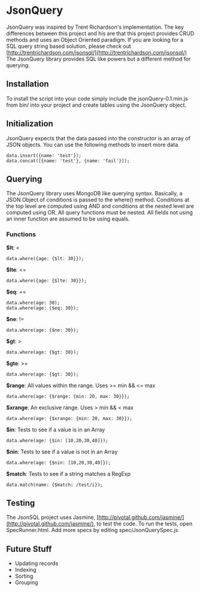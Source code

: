 JsonQuery
=========

JsonQuery was inspired by Trent Richardson's implementation. The key differences between this project
and his are that this project provides CRUD methods and uses an Object Oriented paradigm. If you
are looking for a SQL query string based solution, please check out 
[http://trentrichardson.com/jsonsql/](http://trentrichardson.com/jsonsql/) The JsonQuery library
provides SQL like powers but a different method for querying.

Installation
------------

To install the script into your code simply include the jsonQuery-0.1.min.js from bin/ into your 
project and create tables using the JsonQuery object.

Initialization
--------------

JsonQuery expects that the data passed into the constructor is an array of JSON objects. You can
use the following methods to insert more data.

	data.insert({name: 'test'});
	data.concat([{name: 'test'}, {name: 'fail'}]);

Querying
--------

The JsonQuery library uses MongoDB like querying syntax. Basically, a JSON Object of conditions is
passed to the where() method. Conditions at the top level are computed using AND and conditions at
the nested level are computed using OR. All query functions must be nested. All fields not using an
inner function are assumed to be using equals.

### Functions

**$lt**: <

	data.where({age: {$lt: 30}});

**$lte**: <=

	data.where({age: {$lte: 30}});
		
**$eq**: ==
	
	data.where(age: 30);
	data.where(age: {$eq: 30});

**$ne**: !=

	data.where(age: {$ne: 30});

**$gt**: >

	data.where(age: {$gt: 30});
	
**$gte**: >=

	data.where(age: {$gt: 30});

**$range**: All values within the range. Uses >= min && <= max

	data.where(age: {$range: {min: 20, max: 30}});
	
**$xrange**: An exclusive range. Uses > min && < max

	data.where(age: {$xrange: {min: 20, max: 30}});
	
**$in**: Tests to see if a value is in an Array

	data.where(age: {$in: [10,20,30,40]});

**$nin**: Tests to see if a value is not in an Array

	data.where(age: {$nin: [10,20,30,40]});

**$match**: Tests to see if a string matches a RegExp

	data.match(name: {$match: /test/i});

Testing
-------

The JsonSQL project uses Jasmine, 
[http://pivotal.github.com/jasmine/](http://pivotal.github.com/jasmine/), to test the code. To run
the tests, open SpecRunner.html. Add more specs by editing spec/JsonQuerySpec.js

Future Stuff
------------

* Updating records
* Indexing
* Sorting
* Grouping